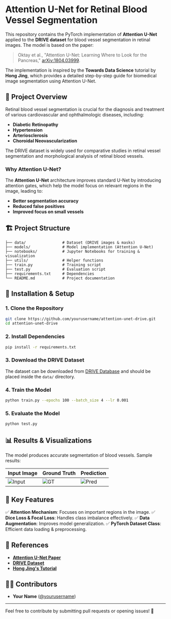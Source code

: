 # Attention U-Net for Retinal Blood Vessel Segmentation

This repository contains the PyTorch implementation of **Attention U-Net** applied to the **DRIVE dataset** for blood vessel segmentation in retinal images. The model is based on the paper:

> Oktay et al., "Attention U-Net: Learning Where to Look for the Pancreas," [arXiv:1804.03999](https://arxiv.org/pdf/1804.03999.pdf).

The implementation is inspired by the **Towards Data Science** tutorial by **Hong Jing**, which provides a detailed step-by-step guide for biomedical image segmentation using Attention U-Net.

## 📌 **Project Overview**
Retinal blood vessel segmentation is crucial for the diagnosis and treatment of various cardiovascular and ophthalmologic diseases, including:
- **Diabetic Retinopathy**
- **Hypertension**
- **Arteriosclerosis**
- **Choroidal Neovascularization**

The DRIVE dataset is widely used for comparative studies in retinal vessel segmentation and morphological analysis of retinal blood vessels.

### **Why Attention U-Net?**
The **Attention U-Net** architecture improves standard U-Net by introducing attention gates, which help the model focus on relevant regions in the image, leading to:
- **Better segmentation accuracy**
- **Reduced false positives**
- **Improved focus on small vessels**

## 🏗 **Project Structure**
```
├── data/                # Dataset (DRIVE images & masks)
├── models/              # Model implementation (Attention U-Net)
├── notebooks/           # Jupyter Notebooks for training & visualization
├── utils/               # Helper functions
├── train.py             # Training script
├── test.py              # Evaluation script
├── requirements.txt     # Dependencies
└── README.md            # Project documentation
```

## 🚀 **Installation & Setup**
### **1. Clone the Repository**
```sh
git clone https://github.com/yourusername/attention-unet-drive.git
cd attention-unet-drive
```

### **2. Install Dependencies**
```sh
pip install -r requirements.txt
```

### **3. Download the DRIVE Dataset**
The dataset can be downloaded from [DRIVE Database](https://drive.grand-challenge.org/) and should be placed inside the `data/` directory.

### **4. Train the Model**
```sh
python train.py --epochs 100 --batch_size 4 --lr 0.001
```

### **5. Evaluate the Model**
```sh
python test.py
```

## 📊 **Results & Visualizations**
The model produces accurate segmentation of blood vessels. Sample results:

| Input Image | Ground Truth | Prediction |
|------------|--------------|-----------|
| ![Input](examples/input.png) | ![GT](examples/ground_truth.png) | ![Pred](examples/prediction.png) |

## 🔬 **Key Features**
✅ **Attention Mechanism**: Focuses on important regions in the image.
✅ **Dice Loss & Focal Loss**: Handles class imbalance effectively.
✅ **Data Augmentation**: Improves model generalization.
✅ **PyTorch Dataset Class**: Efficient data loading & preprocessing.

## 🔗 **References**
- **[Attention U-Net Paper](https://arxiv.org/pdf/1804.03999.pdf)**
- **[DRIVE Dataset](https://drive.grand-challenge.org/)**
- **[Hong Jing's Tutorial](https://towardsdatascience.com/biomedical-image-segmentation-attention-u-net-29b6f0827405)**

## 👨‍💻 **Contributors**
- **Your Name** ([@yourusername](https://github.com/yourusername))

---
Feel free to contribute by submitting pull requests or opening issues! 🚀



